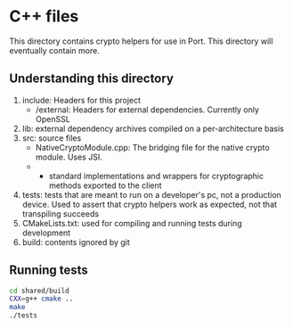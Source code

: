 # C++ files
This directory contains crypto helpers for use in Port. This directory will eventually contain more.

## Understanding this directory
1. include: Headers for this project
    - /external: Headers for external dependencies. Currently only OpenSSL
1. lib: external dependency archives compiled on a per-architecture basis
1. src: source files
    - NativeCryptoModule.cpp: The bridging file for the native crypto module. Uses JSI.
    - * standard implementations and wrappers for cryptographic methods exported to the client
1. tests: tests that are meant to run on a developer's pc, not a production device. Used to assert that crypto helpers work as expected, not that transpiling succeeds
1. CMakeLists.txt: used for compiling and running tests during development
1. build: contents ignored by git

## Running tests
```bash
cd shared/build
CXX=g++ cmake ..
make
./tests
```